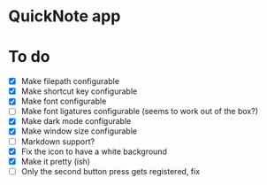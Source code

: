 # QuickNote app

# To do
* [x] Make filepath configurable
* [x] Make shortcut key configurable
* [x] Make font configurable
* [ ] Make font ligatures configurable (seems to work out of the box?)
* [x] Make dark mode configurable
* [x] Make window size configurable
* [ ] Markdown support?
* [x] Fix the icon to have a white background
* [x] Make it pretty (ish)
* [ ] Only the second button press gets registered, fix